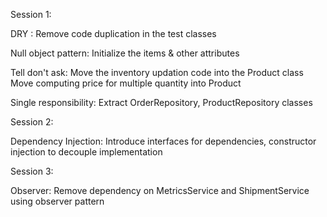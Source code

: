 
Session 1:

DRY :
    Remove code duplication in the test classes

Null object pattern:
    Initialize the items & other attributes

Tell don't ask:
    Move the inventory updation code into the Product class
    Move computing price for multiple quantity into Product

Single responsibility:
    Extract OrderRepository, ProductRepository classes

Session 2:

Dependency Injection:
    Introduce interfaces for dependencies, constructor injection to decouple implementation

Session 3:

Observer:
    Remove dependency on MetricsService and ShipmentService using observer pattern